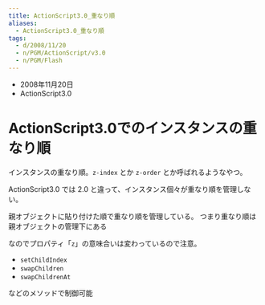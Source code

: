 ```yaml
---
title: ActionScript3.0_重なり順
aliases:
  - ActionScript3.0_重なり順
tags:
  - d/2008/11/20
  - n/PGM/ActionScript/v3.0
  - n/PGM/Flash
---
```


- 2008年11月20日
- ActionScript3.0

ActionScript3.0でのインスタンスの重なり順
================================================================================
インスタンスの重なり順。`z-index` とか `z-order` とか呼ばれるようなやつ。

ActionScript3.0 では 2.0 と違って、インスタンス個々が重なり順を管理しない。

親オブジェクトに貼り付けた順で重なり順を管理している。
つまり重なり順は親オブジェクトの管理下にある

なのでプロパティ「`z`」の意味合いは変わっているので注意。

- `setChildIndex`
- `swapChildren`
- `swapChildrenAt`

などのメソッドで制御可能

